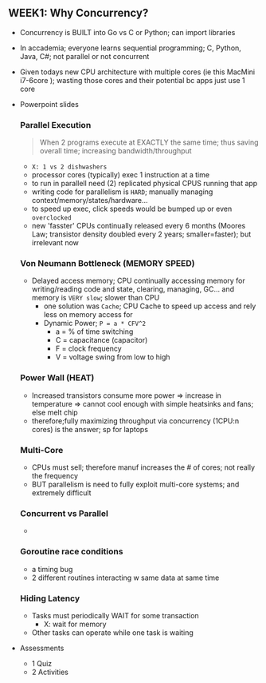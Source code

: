 ## WEEK1: Why Concurrency? 
- Concurrency is BUILT into Go vs C or Python; can import libraries
- In accademia; everyone learns sequential programming; C, Python, Java, C#; not parallel or not concurrent
- Given todays new CPU architecture with multiple cores (ie this MacMini i7-6core ); wasting those cores and their potential bc apps just use 1 core

- Powerpoint slides 
    ### Parallel Execution
    >When 2 programs execute at EXACTLY the same time; thus saving overall time; increasing bandwidth/throughput
    - `X: 1 vs 2 dishwashers`
    - processor cores (typically) exec 1 instruction at a time 
    - to run in parallell need (2) replicated physical CPUS running that app 
    - writing code for parallelism is `HARD`; manually managing context/memory/states/hardware...
    - to speed up exec, click speeds would be bumped up or even `overclocked`
    - new 'fasster' CPUs continually released every 6 months (Moores Law; transistor density doubled every 2 years; smaller=faster); but irrelevant now

    ### Von Neumann Bottleneck (MEMORY SPEED)
    - Delayed access memory; CPU continually accessing memory for writing/reading code and state, clearing, managing, GC... and memory is `VERY slow`; slower than CPU
        - one solution was `Cache`; CPU Cache to speed up access and rely less on memory access for 
        - Dynamic Power; `P = a * CFV^2`
            - a = % of time switching
            - C = capacitance (capacitor)
            - F = clock frequency
            - V = voltage swing from low to high 

    ### Power Wall (HEAT)
    - Increased transistors consume more power => increase in temperature => cannot cool enough with simple heatsinks and fans; else melt chip
    - therefore;fully maximizing throughput via concurrency (1CPU:n cores) is the answer; sp for laptops 
    
    ### Multi-Core 
    - CPUs must sell; therefore manuf increases the # of cores; not really the frequency
    - BUT parallelism is need to fully exploit multi-core systems; and extremely difficult 

    ### Concurrent vs Parallel
    - 
    ### Goroutine race conditions 
    - a timing bug
    - 2 different routines interacting w same data at same time 

    ### Hiding Latency
    - Tasks must periodically WAIT for some transaction
        - X: wait for memory
    - Other tasks can operate while one task is waiting 

- Assessments
    - 1 Quiz
    - 2 Activities 